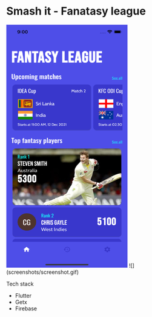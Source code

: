 # Smash it - Fanatasy league

<img src="screenshots/screenshot-1.png" width="320" height="640">
![](screenshots/screenshot.gif)

Tech stack
 - Flutter
 - Getx
 - Firebase
